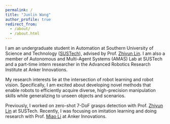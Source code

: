 ```yaml
---
permalink: /
title: "Junlin Wang"
author_profile: true
redirect_from: 
  - /about/
  - /about.html
---
```


I am an undergraduate student in Automation at Southern University of Science and Technology ([SUSTech](https://www.sustech.edu.cn/en/)), advised by Prof. [Zhiyun Lin](https://scholar.google.com/citations?user=ic9y2dIAAAAJ&hl=en). I am also a member of Autonomous and Multi-Agent Systems (AMAS) Lab at SUSTech and a part-time intern researcher in the Advanced Robotics Research Institute at Anker Innovations.

My research interests lie at the intersection of robot learning and robot vision. Specifically, I am excited about developing novel methods that enable robots to efficiently acquire diverse, high-precision manipulation skills while generalizing to unseen objects and scenarios.

Previously, I worked on zero-shot 7-DoF grasps detection with Prof. [Zhiyun Lin](https://scholar.google.com/citations?user=ic9y2dIAAAAJ&hl=en) at SUSTech. Recently, I was focusing on imitation learning and doing research with Prof. [Miao Li](https://scholar.google.com/citations?hl=en&user=hPQY4voAAAAJ) at Anker Innovations.
